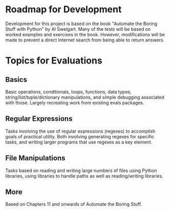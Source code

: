 # Roadmap for Development

Development for this project is based on the book "Automate the Boring Stuff with Python" by Al Sweigart. Many of the tests will be based on worked examples and exercises in the book. However, modifications will be made to prevent a direct Internet search from being able to return answers.

# Topics for Evaluations

## Basics

Basic operations, conditionals, loops, functions, data types, string/list/tuple/dictionary manipulations, and simple debugging associated with those. Largely recreating work from existing evals packages.

## Regular Expressions

Tasks involving the use of regular expressions (regexes) to accomplish goals of practical utility. Both involving generating regexes for specific tasks, and writing larger programs that use regexes as a key element.

## File Manipulations

Tasks based on reading and writing large numbers of files using Python libraries, using libraries to handle paths as well as reading/writing libraries.

## More

Based on Chapters 11 and onwards of Automate the Boring Stuff.